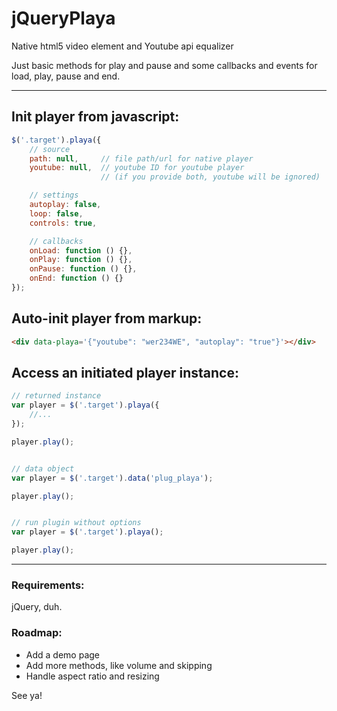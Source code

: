# jQueryPlaya
Native html5 video element and Youtube api equalizer

Just basic methods for play and pause and some callbacks and events for load, play, pause and end.

---

## Init player from javascript:

```js
$('.target').playa({
	// source
	path: null,		// file path/url for native player
	youtube: null,	// youtube ID for youtube player
					// (if you provide both, youtube will be ignored)

	// settings
	autoplay: false,
	loop: false,
	controls: true,

	// callbacks
	onLoad: function () {},
	onPlay: function () {},
	onPause: function () {},
	onEnd: function () {}
});
```

## Auto-init player from markup:
```html
<div data-playa='{"youtube": "wer234WE", "autoplay": "true"}'></div>
```

## Access an initiated player instance:

```js
// returned instance
var player = $('.target').playa({
	//...
});

player.play();


// data object
var player = $('.target').data('plug_playa');

player.play();


// run plugin without options
var player = $('.target').playa();

player.play();

```

---
### Requirements:
jQuery, duh.

### Roadmap:
* Add a demo page
* Add more methods, like volume and skipping
* Handle aspect ratio and resizing

See ya!





